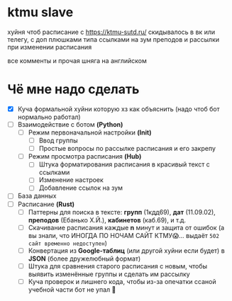 # ktmu slave

хуйня чтоб расписание с https://ktmu-sutd.ru/ 
скидывалось в вк или телегу, с доп плюшками
типа ссылками на зум преподов и рассылки
при изменении расписания

все комменты и прочая шняга на английском

# Чё мне надо сделать

- [x] Куча формальной хуйни которую хз как объяснить (надо чтоб бот нормально работал)
- [ ] Взаимодействие с ботом **(Python)**
     - [ ] Режим первоначальной настройки **(Init)**
          - [ ] Ввод группы
          - [ ] Простые вопросы по рассылке расписания и его закрепу
     - [ ] Режим просмотра расписания **(Hub)**
          - [ ] Штука форматирования расписания в красивый текст с ссылками
          - [ ] Изменение настроек
          - [ ] Добавление ссылок на зум
- [ ] База данных
- [ ] Расписание **(Rust)**
     - [ ] Паттерны для поиска в тексте:
          **групп** (1кдд69), 
          **дат** (11.09.02),
          **преподов** (Ебанько Х.Й.),
          **кабинетов** (каб.69),
          и т.д.
     - [ ] Скачивание расписания каждые **n** минут и защита от ошибок (а вы знали, что ИНОГДА ПО НОЧАМ САЙТ КТМУ😱... выдаёт `502 сайт временно недоступен`)
     - [ ] Конвертация из **Google-таблиц** (или другой хуйни если будет) в **JSON** (более дружелюбный формат)
     - [ ] Штука для сравнения старого расписания с новым, чтобы выявить изменённые группы и сделать им рассылку
     - [ ] Куча проверок и лишнего кода, чтобы из-за опечатки ссаной учебной части бот не упал 🖕